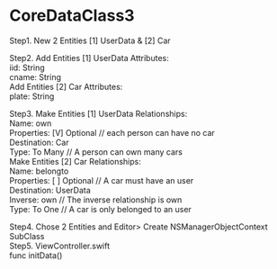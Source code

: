# CoreDataClass3
Step1. New 2 Entities [1] UserData & [2] Car<br>

Step2. Add Entities [1] UserData Attributes:<br>
           iid: String<br>
           cname: String<br>
       Add Entities [2] Car Attributes:<br>
           plate: String<br>
       
Step3. Make Entities [1] UserData Relationships:<br>
           Name: own<br>
           Properties: [V] Optional  // each person can have no car<br>
           Destination: Car<br>
           Type: To Many // A person can own many cars<br>
       Make Entities [2] Car Relationships:<br>
           Name: belongto<br>
           Properties: [ ] Optional // A car must have an user<br>
           Destination: UserData<br>
           Inverse: own // The inverse relationship is own<br>
           Type: To One // A car is only belonged to an user<br>
           
Step4. Chose 2 Entities and Editor> Create NSManagerObjectContext SubClass<br>
Step5. ViewController.swift <br>
       func initData()<br>
